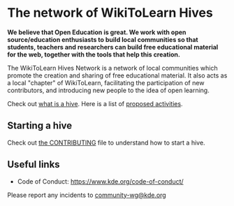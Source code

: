 # The network of WikiToLearn Hives

**We believe that Open Education is great. We work with open source/education enthusiasts to build local communities so that students, teachers and researchers can build free educational material for the web, together with the tools that help this creation.**

The WikiToLearn Hives Network is a network of local communities which promote
the creation and sharing of free educational material. It also acts as a local
"chapter" of WikiToLearn, facilitating the participation of new contributors, and introducing new people to the idea of open learning.

Check out [what is a hive](What_is_a_Hive.md). Here is a list of [proposed activities](Activities.md).

## Starting a hive
Check out [the CONTRIBUTING](CONTRIBUTING.md) file to understand how to start a hive.

## Useful links
* Code of Conduct: https://www.kde.org/code-of-conduct/

Please report any incidents to [community-wg@kde.org](mailto:community-wg@kde.org)

